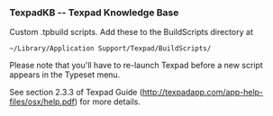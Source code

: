 ### TexpadKB -- Texpad Knowledge Base

Custom .tpbuild scripts. Add these to the BuildScripts directory at

    ~/Library/Application Support/Texpad/BuildScripts/

Please note that you'll have to re-launch Texpad before a new script appears in the Typeset menu.

See section 2.3.3 of Texpad Guide (http://texpadapp.com/app-help-files/osx/help.pdf) for more details.


